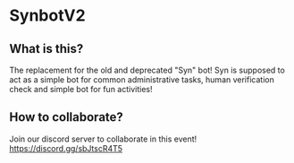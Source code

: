 # SynbotV2

## What is this?
The replacement for the old and deprecated "Syn" bot!
Syn is supposed to act as a simple bot for common administrative tasks, human verification check and simple bot for fun activities!



## How to collaborate?
Join our discord server to collaborate in this event!
https://discord.gg/sbJtscR4T5

